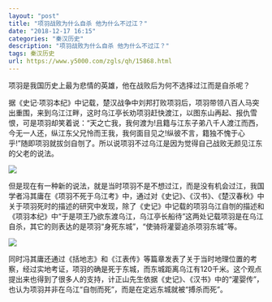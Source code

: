 ```yaml
---
layout: "post"
title: "项羽战败为什么自杀 他为什么不过江？"
date: "2018-12-17 16:15"
categories: "秦汉历史"
description: "项羽战败为什么自杀 他为什么不过江？"
tags: 秦汉历史
url: https://www.y5000.com/zgls/qh/15868.html
---
```






项羽是我国历史上最为悲情的英雄，他在战败后为何不选择过江而是自杀呢？

据《史记·项羽本纪》中记载，楚汉战争中刘邦打败项羽后，项羽带领八百人马突出重围，来到乌江江畔，这时乌江亭长劝项羽赶快渡江，以图东山再起、报仇雪恨，可是项羽却笑着说：“天之亡我，我何渡为!且籍与江东子弟八千人渡江而西，今无一人还，纵江东父兄怜而王我，我何面目见之!纵彼不言，籍独不愧于心乎!”随即项羽就拔剑自刎了。所以说项羽不过乌江是因为觉得自己战败无颜见江东的父老的说法。

![](https://img.y5000.com/uploads/allimg/170303/10491645c-0.jpg)

但是现在有一种新的说法，就是当时项羽不是不想过江，而是没有机会过江，我国学者冯其庸在《项羽不死于乌江考》中，通过对《史记》、《汉书》、《楚汉春秋》中关于项羽死时的描述的研究中发现，除了《史记》中记载的项羽乌江自刎的描述和《项羽本纪》中“于是项王乃欲东渡乌江，乌江亭长船待”这两处记载项羽是在乌江自杀，其它的则表达的是项羽“身死东城”，“使骑将灌婴追杀项羽东城”等。

![](https://img.y5000.com/uploads/allimg/170303/10491B2Z-1.jpg)

同时冯其庸还通过《括地志》和《江表传》等篇章发表了关于当时地理位置的考察，经过实地考证，项羽的确是死于东城，而东城距离乌江有120千米。这个观点提出来也得到了很多人的支持，计正山先生依据《史记》、《汉书》中的“灌婴传”，也认为项羽并非在乌江“自刎而死”，而是在定远东城就被“搏杀而死”。
